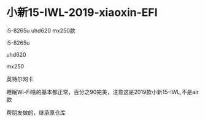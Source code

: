 # 小新15-IWL-2019-xiaoxin-EFI

i5-8265u uhd620 mx250款

i5-8265u

uhd620

mx250

英特尔网卡

睡眠Wi-Fi啥的基本都正常，百分之90完美，注意这是2019款小新15-IWL,不是air款

帮朋友做的，继承原仓库
